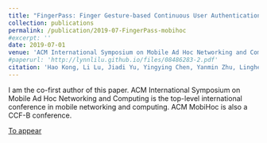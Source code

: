 ```yaml
---
title: "FingerPass: Finger Gesture-based Continuous User Authentication for Smart Homes Using Commodity WiFi"
collection: publications
permalink: /publication/2019-07-FingerPass-mobihoc
#excerpt: ''
date: 2019-07-01
venue: 'ACM International Symposium on Mobile Ad Hoc Networking and Computing (ACM MobiHoc 2019)'
#paperurl: 'http://lynnlilu.github.io/files/08486283-2.pdf'
citation: 'Hao Kong, Li Lu, Jiadi Yu, Yingying Chen, Yanmin Zhu, Linghe Kong, Minglu Li. (2019). &quot;FingerPass: Finger Gesture-based Continuous User Authentication for Smart Homes Using Commodity WiFi.&quot; <i>ACM MobiHoc 2019</i>.'
---
```


I am the co-first author of this paper. ACM International Symposium on Mobile Ad Hoc Networking and Computing is the top-level international conference in mobile networking and computing. ACM MobiHoc is also a CCF-B conference.

[To appear](http://lynnlilu.github.io/files/no.pdf)

